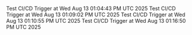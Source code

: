 Test CI/CD Trigger at Wed Aug 13 01:04:43 PM UTC 2025
Test CI/CD Trigger at Wed Aug 13 01:09:02 PM UTC 2025
Test CI/CD Trigger at Wed Aug 13 01:10:55 PM UTC 2025
Test CI/CD Trigger at Wed Aug 13 01:16:50 PM UTC 2025

